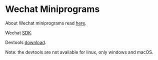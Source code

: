 # Wechat Miniprograms

About Wechat miniprograms read [here](https://walkthechat.com/wechat-mini-programs-simple-introduction/).

Wechat [SDK](https://developers.weixin.qq.com/doc/offiaccount/en/OA_Web_Apps/JS-SDK.html#0).

Devtools [download](https://developers.weixin.qq.com/miniprogram/en/dev/devtools/download.html).

Note: the devtools are not available for linux, only windows and macOS.

